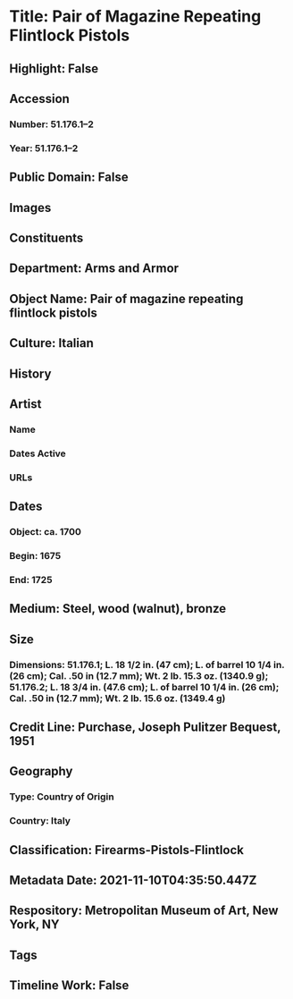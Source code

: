 # Title: Pair of Magazine Repeating Flintlock Pistols
## Highlight: False
## Accession
### Number: 51.176.1–2
### Year: 51.176.1–2
## Public Domain: False
## Images
## Constituents
## Department: Arms and Armor
## Object Name: Pair of magazine repeating flintlock pistols
## Culture: Italian
## History
## Artist
### Name
### Dates Active
### URLs
## Dates
### Object: ca. 1700
### Begin: 1675
### End: 1725
## Medium: Steel, wood (walnut), bronze
## Size
### Dimensions: 51.176.1; L. 18 1/2 in. (47 cm); L. of barrel 10 1/4 in. (26 cm); Cal. .50 in (12.7 mm); Wt. 2 lb. 15.3 oz. (1340.9 g); 51.176.2; L. 18 3/4 in. (47.6 cm); L. of barrel 10 1/4 in. (26 cm); Cal. .50 in (12.7 mm); Wt. 2 lb. 15.6 oz. (1349.4 g)
## Credit Line: Purchase, Joseph Pulitzer Bequest, 1951
## Geography
### Type: Country of Origin
### Country: Italy
## Classification: Firearms-Pistols-Flintlock
## Metadata Date: 2021-11-10T04:35:50.447Z
## Respository: Metropolitan Museum of Art, New York, NY
## Tags
## Timeline Work: False